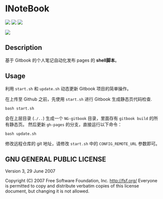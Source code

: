 # INoteBook

![](https://img.shields.io/travis/USER/REPO.svg)
![](https://img.shields.io/badge/gitbook-v3.2.2-green.svg)
![](https://img.shields.io/aur/license/yaourt.svg)

![](http://7xwh85.com1.z0.glb.clouddn.com/INoteBook.png)

## Description

基于 Gitbook 的个人笔记自动化发布 pages 的 **shell脚本**。

## Usage

利用 `start.sh` 和 `update.sh` 动态更新 Gitbook 项目的简单操作。

在上传至 Github 之前，先使用 `start.sh` 进行 Gitbook 生成静态页代码检查.

```shell
bash start.sh
```
会在上层目录 (`./..`) 生成一个 `NG-gitbook` 目录，里面存有 `gitbook build` 的所有静态页。
然后更新 `gh-pages` 的分支，直接运行以下命令：

```shell
bash update.sh
```
修改远程仓库的 git 地址，请修改 `start.sh` 中的 `CONFIG_REMOTE_URL` 参数即可。

## GNU GENERAL PUBLIC LICENSE

Version 3, 29 June 2007

Copyright (C) 2007 Free Software Foundation, Inc. <http://fsf.org/> 
Everyone is permitted to copy and distribute verbatim copies of this license document, but changing it is not allowed.
